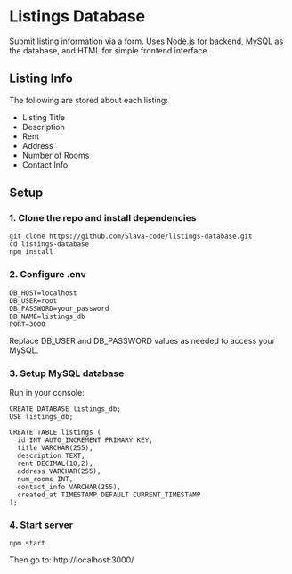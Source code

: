 # Listings Database
Submit listing information via a form. Uses Node.js for backend, MySQL as the database, and HTML for simple frontend interface.
## Listing Info
The following are stored about each listing:
- Listing Title
- Description
- Rent
- Address
- Number of Rooms
- Contact Info
## Setup
### 1. Clone the repo and install dependencies
```
git clone https://github.com/Slava-code/listings-database.git
cd listings-database
npm install
```
### 2. Configure .env
```
DB_HOST=localhost
DB_USER=root
DB_PASSWORD=your_password
DB_NAME=listings_db
PORT=3000
```
Replace DB_USER and DB_PASSWORD values as needed to access your MySQL.
### 3. Setup MySQL database
Run in your console:
```
CREATE DATABASE listings_db;
USE listings_db;

CREATE TABLE listings (
  id INT AUTO_INCREMENT PRIMARY KEY,
  title VARCHAR(255),
  description TEXT,
  rent DECIMAL(10,2),
  address VARCHAR(255),
  num_rooms INT,
  contact_info VARCHAR(255),
  created_at TIMESTAMP DEFAULT CURRENT_TIMESTAMP
);
```
### 4. Start server
```
npm start
```
Then go to:
http://localhost:3000/
